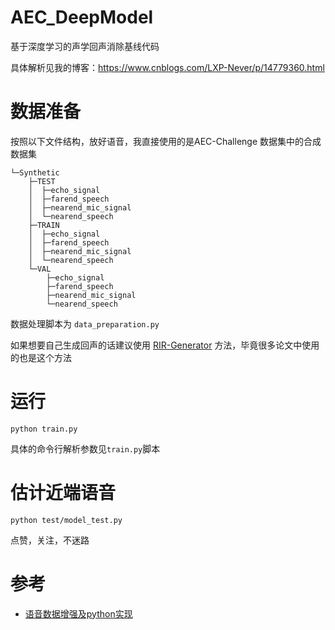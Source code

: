 # AEC_DeepModel
 基于深度学习的声学回声消除基线代码
 
具体解析见我的博客：https://www.cnblogs.com/LXP-Never/p/14779360.html


# 数据准备

  按照以下文件结构，放好语音，我直接使用的是AEC-Challenge 数据集中的合成数据集
    
```angular2html
└─Synthetic
    ├─TEST
    │  ├─echo_signal
    │  ├─farend_speech
    │  ├─nearend_mic_signal
    │  └─nearend_speech
    ├─TRAIN
    │  ├─echo_signal
    │  ├─farend_speech
    │  ├─nearend_mic_signal
    │  └─nearend_speech
    └─VAL
        ├─echo_signal
        ├─farend_speech
        ├─nearend_mic_signal
        └─nearend_speech
```

数据处理脚本为 `data_preparation.py` 

如果想要自己生成回声的话建议使用 [RIR-Generator](https://github.com/ehabets/RIR-Generator) 方法，毕竟很多论文中使用的也是这个方法



# 运行

```
python train.py
```
具体的命令行解析参数见`train.py`脚本

# 估计近端语音

```
python test/model_test.py
```


点赞，关注，不迷路

# 参考

- [语音数据增强及python实现](https://www.cnblogs.com/LXP-Never/p/13404523.html)

